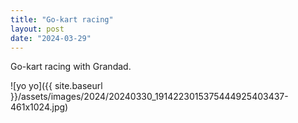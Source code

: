 ```yaml
---
title: "Go-kart racing"
layout: post
date: "2024-03-29"
---
```


Go-kart racing with Grandad.

![yo yo]({{ site.baseurl }}/assets/images/2024/20240330_1914223015375444925403437-461x1024.jpg)
